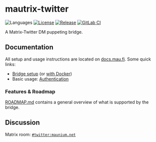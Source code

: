 # mautrix-twitter
![Languages](https://img.shields.io/github/languages/top/mautrix/twitter.svg)
[![License](https://img.shields.io/github/license/mautrix/twitter.svg)](LICENSE)
[![Release](https://img.shields.io/github/release/mautrix/twitter/all.svg)](https://github.com/mautrix/twitter/releases)
[![GitLab CI](https://mau.dev/mautrix/twitter/badges/master/pipeline.svg)](https://mau.dev/mautrix/twitter/container_registry)

A Matrix-Twitter DM puppeting bridge.

## Documentation
All setup and usage instructions are located on
[docs.mau.fi](https://docs.mau.fi/bridges/python/twitter/index.html).
Some quick links:

* [Bridge setup](https://docs.mau.fi/bridges/python/setup.html?bridge=twitter)
  (or [with Docker](https://docs.mau.fi/bridges/general/docker-setup.html?bridge=twitter))
* Basic usage: [Authentication](https://docs.mau.fi/bridges/python/twitter/authentication.html)

### Features & Roadmap
[ROADMAP.md](https://github.com/mautrix/twitter/blob/master/ROADMAP.md)
contains a general overview of what is supported by the bridge.

## Discussion
Matrix room: [`#twitter:maunium.net`](https://matrix.to/#/#twitter:maunium.net)
